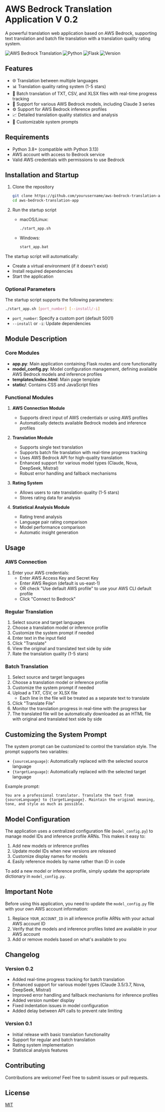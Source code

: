 # AWS Bedrock Translation Application V 0.2

A powerful translation web application based on AWS Bedrock, supporting text translation and batch file translation with a translation quality rating system.

![AWS Bedrock Translation](https://img.shields.io/badge/AWS-Bedrock-orange)
![Python](https://img.shields.io/badge/Python-3.8+-blue)
![Flask](https://img.shields.io/badge/Flask-2.0+-green)
![Version](https://img.shields.io/badge/Version-0.2-brightgreen)

## Features

- 🌐 Translation between multiple languages
- 📊 Translation quality rating system (1-5 stars)
- 📁 Batch translation of TXT, CSV, and XLSX files with real-time progress tracking
- 🤖 Support for various AWS Bedrock models, including Claude 3 series
- ⚙️ Support for AWS Bedrock inference profiles
- 📈 Detailed translation quality statistics and analysis
- 🔧 Customizable system prompts

## Requirements

- Python 3.8+ (compatible with Python 3.13)
- AWS account with access to Bedrock service
- Valid AWS credentials with permissions to use Bedrock

## Installation and Startup

1. Clone the repository
   ```bash
   git clone https://github.com/yourusername/aws-bedrock-translation-app.git
   cd aws-bedrock-translation-app
   ```

2. Run the startup script
   - macOS/Linux:
     ```bash
     ./start_app.sh
     ```
   - Windows:
     ```bash
     start_app.bat
     ```

The startup script will automatically:
- Create a virtual environment (if it doesn't exist)
- Install required dependencies
- Start the application

### Optional Parameters

The startup script supports the following parameters:
```bash
./start_app.sh [port_number] [--install/-i]
```

- `port_number`: Specify a custom port (default 5001)
- `--install` or `-i`: Update dependencies

## Module Description

### Core Modules

- **app.py**: Main application containing Flask routes and core functionality
- **model_config.py**: Model configuration management, defining available AWS Bedrock models and inference profiles
- **templates/index.html**: Main page template
- **static/**: Contains CSS and JavaScript files

### Functional Modules

1. **AWS Connection Module**
   - Supports direct input of AWS credentials or using AWS profiles
   - Automatically detects available Bedrock models and inference profiles

2. **Translation Module**
   - Supports single text translation
   - Supports batch file translation with real-time progress tracking
   - Uses AWS Bedrock API for high-quality translation
   - Enhanced support for various model types (Claude, Nova, DeepSeek, Mistral)
   - Robust error handling and fallback mechanisms

3. **Rating System**
   - Allows users to rate translation quality (1-5 stars)
   - Stores rating data for analysis

4. **Statistical Analysis Module**
   - Rating trend analysis
   - Language pair rating comparison
   - Model performance comparison
   - Automatic insight generation

## Usage

### AWS Connection

1. Enter your AWS credentials:
   - Enter AWS Access Key and Secret Key
   - Enter AWS Region (default is us-east-1)
   - OR check "Use default AWS profile" to use your AWS CLI default profile
   - Click "Connect to Bedrock"

### Regular Translation

1. Select source and target languages
2. Choose a translation model or inference profile
3. Customize the system prompt if needed
4. Enter text in the input field
5. Click "Translate"
6. View the original and translated text side by side
7. Rate the translation quality (1-5 stars)

### Batch Translation

1. Select source and target languages
2. Choose a translation model or inference profile
3. Customize the system prompt if needed
4. Upload a TXT, CSV, or XLSX file
   - Each line in the file will be treated as a separate text to translate
5. Click "Translate File"
6. Monitor the translation progress in real-time with the progress bar
7. The translated file will be automatically downloaded as an HTML file with original and translated text side by side

## Customizing the System Prompt

The system prompt can be customized to control the translation style. The prompt supports two variables:
- `{sourceLanguage}`: Automatically replaced with the selected source language
- `{targetLanguage}`: Automatically replaced with the selected target language

Example prompt:
```
You are a professional translator. Translate the text from {sourceLanguage} to {targetLanguage}. Maintain the original meaning, tone, and style as much as possible.
```

## Model Configuration

The application uses a centralized configuration file (`model_config.py`) to manage model IDs and inference profile ARNs. This makes it easy to:

1. Add new models or inference profiles
2. Update model IDs when new versions are released
3. Customize display names for models
4. Easily reference models by name rather than ID in code

To add a new model or inference profile, simply update the appropriate dictionary in `model_config.py`.

## Important Note

Before using this application, you need to update the `model_config.py` file with your own AWS account information:

1. Replace `YOUR_ACCOUNT_ID` in all inference profile ARNs with your actual AWS account ID
2. Verify that the models and inference profiles listed are available in your AWS account
3. Add or remove models based on what's available to you

## Changelog

### Version 0.2
- Added real-time progress tracking for batch translation
- Enhanced support for various model types (Claude 3.5/3.7, Nova, DeepSeek, Mistral)
- Improved error handling and fallback mechanisms for inference profiles
- Added version number display
- Fixed indentation issues in model configuration
- Added delay between API calls to prevent rate limiting

### Version 0.1
- Initial release with basic translation functionality
- Support for regular and batch translation
- Rating system implementation
- Statistical analysis features

## Contributing

Contributions are welcome! Feel free to submit issues or pull requests.

## License

[MIT](LICENSE)
